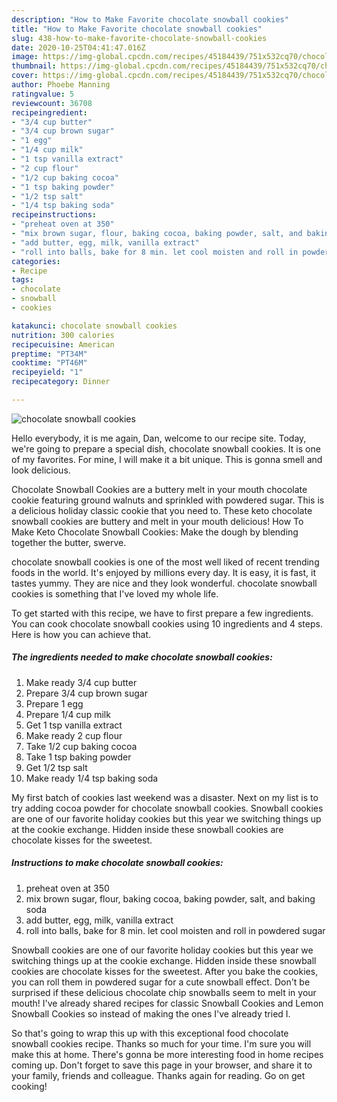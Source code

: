 ```yaml
---
description: "How to Make Favorite chocolate snowball cookies"
title: "How to Make Favorite chocolate snowball cookies"
slug: 438-how-to-make-favorite-chocolate-snowball-cookies
date: 2020-10-25T04:41:47.016Z
image: https://img-global.cpcdn.com/recipes/45184439/751x532cq70/chocolate-snowball-cookies-recipe-main-photo.jpg
thumbnail: https://img-global.cpcdn.com/recipes/45184439/751x532cq70/chocolate-snowball-cookies-recipe-main-photo.jpg
cover: https://img-global.cpcdn.com/recipes/45184439/751x532cq70/chocolate-snowball-cookies-recipe-main-photo.jpg
author: Phoebe Manning
ratingvalue: 5
reviewcount: 36708
recipeingredient:
- "3/4 cup butter"
- "3/4 cup brown sugar"
- "1 egg"
- "1/4 cup milk"
- "1 tsp vanilla extract"
- "2 cup flour"
- "1/2 cup baking cocoa"
- "1 tsp baking powder"
- "1/2 tsp salt"
- "1/4 tsp baking soda"
recipeinstructions:
- "preheat oven at 350"
- "mix brown sugar, flour, baking cocoa, baking powder, salt, and baking soda"
- "add butter, egg, milk, vanilla extract"
- "roll into balls, bake for 8 min. let cool moisten and roll in powdered sugar"
categories:
- Recipe
tags:
- chocolate
- snowball
- cookies

katakunci: chocolate snowball cookies 
nutrition: 300 calories
recipecuisine: American
preptime: "PT34M"
cooktime: "PT46M"
recipeyield: "1"
recipecategory: Dinner

---
```



![chocolate snowball cookies](https://img-global.cpcdn.com/recipes/45184439/751x532cq70/chocolate-snowball-cookies-recipe-main-photo.jpg)

Hello everybody, it is me again, Dan, welcome to our recipe site. Today, we're going to prepare a special dish, chocolate snowball cookies. It is one of my favorites. For mine, I will make it a bit unique. This is gonna smell and look delicious.

Chocolate Snowball Cookies are a buttery melt in your mouth chocolate cookie featuring ground walnuts and sprinkled with powdered sugar. This is a delicious holiday classic cookie that you need to. These keto chocolate snowball cookies are buttery and melt in your mouth delicious! How To Make Keto Chocolate Snowball Cookies: Make the dough by blending together the butter, swerve.

chocolate snowball cookies is one of the most well liked of recent trending foods in the world. It's enjoyed by millions every day. It is easy, it is fast, it tastes yummy. They are nice and they look wonderful. chocolate snowball cookies is something that I've loved my whole life.


To get started with this recipe, we have to first prepare a few ingredients. You can cook chocolate snowball cookies using 10 ingredients and 4 steps. Here is how you can achieve that.

<!--inarticleads1-->

##### The ingredients needed to make chocolate snowball cookies:

1. Make ready 3/4 cup butter
1. Prepare 3/4 cup brown sugar
1. Prepare 1 egg
1. Prepare 1/4 cup milk
1. Get 1 tsp vanilla extract
1. Make ready 2 cup flour
1. Take 1/2 cup baking cocoa
1. Take 1 tsp baking powder
1. Get 1/2 tsp salt
1. Make ready 1/4 tsp baking soda


My first batch of cookies last weekend was a disaster. Next on my list is to try adding cocoa powder for chocolate snowball cookies. Snowball cookies are one of our favorite holiday cookies but this year we switching things up at the cookie exchange. Hidden inside these snowball cookies are chocolate kisses for the sweetest. 

<!--inarticleads2-->

##### Instructions to make chocolate snowball cookies:

1. preheat oven at 350
1. mix brown sugar, flour, baking cocoa, baking powder, salt, and baking soda
1. add butter, egg, milk, vanilla extract
1. roll into balls, bake for 8 min. let cool moisten and roll in powdered sugar


Snowball cookies are one of our favorite holiday cookies but this year we switching things up at the cookie exchange. Hidden inside these snowball cookies are chocolate kisses for the sweetest. After you bake the cookies, you can roll them in powdered sugar for a cute snowball effect. Don&#39;t be surprised if these delicious chocolate chip snowballs seem to melt in your mouth! I&#39;ve already shared recipes for classic Snowball Cookies and Lemon Snowball Cookies so instead of making the ones I&#39;ve already tried I. 

So that's going to wrap this up with this exceptional food chocolate snowball cookies recipe. Thanks so much for your time. I'm sure you will make this at home. There's gonna be more interesting food in home recipes coming up. Don't forget to save this page in your browser, and share it to your family, friends and colleague. Thanks again for reading. Go on get cooking!
